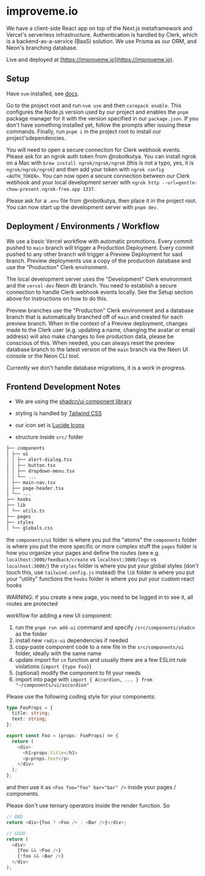 # improveme.io

We have a client-side React app on top of the Next.js metaframework and Vercel's serverless infrastructure. Authentication is handled by Clerk, which is a backend-as-a-service (BaaS) solution. We use Prisma as our ORM, and Neon's branching database.

Live and deployed at [https://improveme.io](https://improveme.io).

## Setup

Have `nvm` installed, see [docs](https://github.com/nvm-sh/nvm?tab=readme-ov-file#installing-and-updating).

Go to the project root and run `nvm use` and then `corepack enable`. This configures the Node.js version used by our project and enables the `pnpm` package manager for it with the version specified in our `package.json`. If you don't have something installed yet, follow the prompts after issuing these commands. Finally, run `pnpm i` in the project root to install our project'sdependencies.

You will need to open a secure connection for Clerk webhook events. Please ask for an ngrok auth token from @robotkutya. You can install ngrok on a Mac with `brew install ngrok/ngrok/ngrok` (this is not a typo, yes, it is `ngrok/ngrok/ngrok`) and then add your token with `ngrok config <AUTH_TOKEN>`. You can now open a secure connection between our Clerk webhook and your local development server with `ngrok http --url=gentle-chow-present.ngrok-free.app 1337`.

Please ask for a `.env` file from @robotkutya, then place it in the project root. You can now start up the development server with `pnpm dev`.

## Deployment / Environments / Workflow

We use a basic Vercel workflow with automatic promotions. Every commit pushed to `main` branch will trigger a Production Deployment. Every commit pushed to any other branch will trigger a Preview Deployment for said branch. Preview deployments use a copy of the production database and use the "Production" Clerk environment.

The local development server uses the "Development" Clerk environment and the `vercel-dev` Neon db branch. You need to establish a secure connection to handle Clerk webhook events locally. See the Setup section above for instructions on how to do this.

Preview branches use the "Production" Clerk environment and a database branch that is automatically branched off of `main` and created for each preview branch. When in the context of a Preview deployment, changes made to the Clerk user (e.g. updating a name, changing the avatar or email address) will also make changes to live production data, please be conscious of this. When needed, you can always reset the preview database branch to the latest version of the `main` branch via the Neon UI console or the Neon CLI tool.

Currently we don't handle database migrations, it is a work in progress.

## Frontend Development Notes

- We are using the [shadcn/ui component library](https://ui.shadcn.com/docs#what-do-you-mean-by-not-a-component-library)
- styling is handled by [Tailwind CSS](https://tailwindcss.com/)
- our icon set is [Lucide Icons](https://lucide.dev/)

- structure inside `src/` folder

```bash
├── components
│ ├── ui
│ │ ├── alert-dialog.tsx
│ │ ├── button.tsx
│ │ ├── dropdown-menu.tsx
│ │ └── ...
│ ├── main-nav.tsx
│ ├── page-header.tsx
│ └── ...
├── hooks
├── lib
│ └── utils.ts
├── pages
├── styles
│ └── globals.css
```

the `components/ui` folder is where you put the "atoms"
the `components` folder is where you put the more specific or more complex stuff
the `pages` folder is how you organize your pages and define the routes
(see e.g. `localhost:3000/feedback/create` vs `localhost:3000/lego` vs `localhost:3000/`)
the `styles` folder is where you put your global styles (don't touch this, use `tailwind.config.js` instead)
the `lib` folder is where you put your "utility" functions
the `hooks` folder is where you put your custom react hooks

WARNING: if you create a new page, you need to be logged in to see it, all routes are protected

workflow for adding a new UI component:

1. run the `pnpm run add-ui` command and specify `/src/components/shadcn` as the folder
2. install new `radix-ui` dependencies if needed
3. copy-paste component code to a new file in the `src/components/ui` folder, ideally with the same name
4. update import for `cn` function and usually there are a few ESLint rule violations (`import {type Foo}`)
5. (optional) modify the component to fit your needs
6. import into page with `import { Accordion, ... } from "~/components/ui/accordion"`

Please use the following coding style for your components:

```ts
type FooProps = {
  title: string;
  text: string;
};

export const Foo = (props: FooProps) => {
  return (
    <div>
      <h1>props.title</h1>
      <p>props.text</p>
    </div>
  );
};
```

and then use it as `<Foo foo="foo" bar="bar" />` inside your pages / components.

Please don't use ternary operators inside the render function. So

```ts
// BAD
return <div>{foo ? <Foo /> : <Bar />}</div>;

// GOOD
return (
  <div>
    {foo && <Foo />}
    {!foo && <Bar />}
  </div>
);
```
